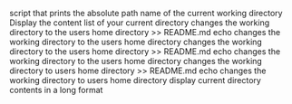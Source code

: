script that prints the absolute path name of the current working directory
Display the content list of your current directory
changes the working directory to the users home directory >> README.md 
echo changes the working directory to the users home directory
changes the working directory to the users home directory >> README.md
echo changes the working directory to the users home directory
changes the working directory to users home directory >> README.md
echo changes the working directory to users home directory
display current directory contents in a long format
